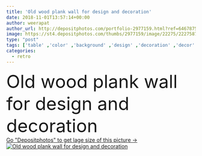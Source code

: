 ```yaml
---
title: 'Old wood plank wall for design and decoration'
date: 2018-11-01T13:57:14+00:00
author: weerapat
author_url: http://depositphotos.com/portfolio-2977159.html?ref=64678756
image: https://st4.depositphotos.com/thumbs/2977159/image/22275/222758798/api_thumb_450.jpg?forcejpeg=true
type: "post"
tags: ['table' ,'color' ,'background' ,'design' ,'decoration' ,'decor' ,'nature' ,'abstract' ,'texture' ,'vertical' ,'natural' ,'brown' ,'wooden' ,'board' ,'pattern' ,'dark' ,'grunge' ,'old' ,'retro' ,'rustic' ,'vintage' ,'trunk' ,'backdrop' ,'exterior' ,'structure' ,'wall' ,'interior' ,'panel' ,'grain' ,'wood' ,'material' ,'textured' ,'weathered' ,'surface' ,'hardwood' ,'timber' ,'plank' ,'floor' ,'rough' ,'oak' ,'hard' ,'laminate' ,'woodgrain' ]
categories: 
  - retro
---
```

<div aling="center">
            <font size="60"> Old wood plank wall for design and decoration</font>   
</div>
<div>
    <a href='https://depositphotos.com/222758798/stock-photo-old-wood-plank-wall-design.html?ref=64678756' target=_blank > Go "Depositphotos" to get lage size of this picture ->
        <img href='https://depositphotos.com/222758798/stock-photo-old-wood-plank-wall-design.html?ref=64678756' src='https://st4.depositphotos.com/2977159/22275/i/950/depositphotos_222758798-stock-photo-old-wood-plank-wall-design.jpg?forcejpeg=true' alt='Old wood plank wall for design and decoration' >
    </a>
</div>
